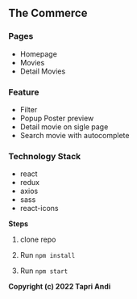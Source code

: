 ## The Commerce

### Pages
- Homepage
- Movies
- Detail Movies

### Feature
- Filter
- Popup Poster preview
- Detail movie on sigle page
- Search movie with autocomplete


### Technology Stack

- react
- redux
- axios
- sass
- react-icons


**Steps**

1. clone repo

2. Run `npm install`

3. Run `npm start`



**Copyright (c) 2022 Tapri Andi**
